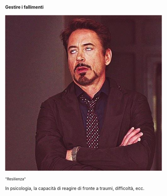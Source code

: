 #### Gestire i fallimenti

<div>
    <img src="slides/informatica-e-futuro/images/resilienza.jpeg" height="500">
</div>

<small>"Resilienza"</small>


<aside class="notes">

In psicologia, la capacità di reagire di fronte a traumi, difficoltà, ecc.

</aside>
